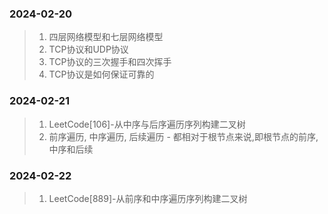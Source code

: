 ### 2024-02-20

> 1. 四层网络模型和七层网络模型
> 2. TCP协议和UDP协议
> 3. TCP协议的三次握手和四次挥手
> 4. TCP协议是如何保证可靠的

### 2024-02-21

> 1. LeetCode[106]-从中序与后序遍历序列构建二叉树
> 2. 前序遍历, 中序遍历, 后续遍历 - 都相对于根节点来说,即根节点的前序,中序和后续

### 2024-02-22

> 1. LeetCode[889]-从前序和中序遍历序列构建二叉树
